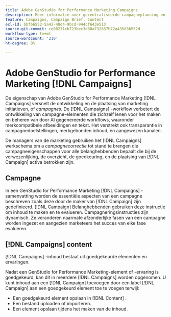 ```yaml
---
title: Adobe GenStudio for Performance Marketing Campaigns
description: Meer informatie over gecentraliseerde campagneplanning en korte creatie van campagnes.
feature: Campaigns, Campaign Brief, Content
exl-id: bbf66552-5a42-48d4-9bcd-944cf643e513
source-git-commit: ce08231cb723bec3d80a732837b72a435d3b552d
workflow-type: tm+mt
source-wordcount: '210'
ht-degree: 0%

---
```


# Adobe GenStudio for Performance Marketing [!DNL Campaigns]

De eigenschap van Adobe GenStudio for Performance Marketing [!DNL Campaigns] versnelt de ontwikkeling en de plaatsing van marketing initiatieven, of _campagnes_. De [!DNL Campaigns] -workflow verbetert de ontwikkeling van campagne-elementen die zichzelf lenen voor het maken en beheren van door AI gegenereerde workflows, waaronder merkcompatibele afbeeldingen en tekst. Het verstrekt ook transparantie in campagnedoelstellingen, merkgebonden inhoud, en aangewezen kanalen.

De managers van de marketing gebruiken het [!DNL Campaigns] werkschema om a _campagnecorrectie_ tot stand te brengen die campagneeigenschappen voor alle belanghebbenden bepaalt die bij de verwezenlijking, de overzicht, de goedkeuring, en de plaatsing van [!DNL Campaign] activa betrokken zijn.

## Campagne

In een GenStudio for Performance Marketing [!DNL Campaigns] -samenvatting worden de essentiële aspecten van een campagne beschreven zoals deze door de maker van [!DNL Campaign] zijn gedefinieerd. [!DNL Campaign] Belanghebbenden gebruiken deze instructie om inhoud te maken en te evalueren. Campagneringsinstructies zijn dynamisch. Ze veranderen naarmate afzonderlijke fasen van een campagne worden ingezet en aangezien marketeers het succes van elke fase evalueren.

## [!DNL Campaigns] content

[!DNL Campaigns] -inhoud bestaat uit goedgekeurde elementen en ervaringen.

Nadat een GenStudio for Performance Marketing-element of -ervaring is goedgekeurd, kan dit in meerdere [!DNL Campaigns] worden opgenomen. U kunt inhoud aan een [!DNL Campaign] toevoegen door een label [!DNL Campaign] aan een goedgekeurd element toe te voegen terwijl:

* Een goedgekeurd element opslaan in [!DNL Content] .
* Een bestand uploaden of importeren.
* Een element opslaan tijdens het maken van de inhoud.
